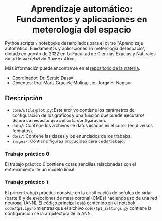 <div align="center">
    <h1>Aprendizaje automático:
    Fundamentos y aplicaciones en meterología del espacio</h1>
</div>

Python scripts y notebooks desarrollados para el curso
"Aprendizaje automático: Fundamentos y aplicaciones en meterología del espacio",
dictado en agosto de 2022 en La Facultad de Ciencias Exactas y Naturales
de la Universidad de Buenos Aires.

Más información puede encontrarse en el [repositorio de la materia](https://github.com/Laboratorio-Computacion-Cientifica/TSWC-Aprendizaje-Automatico-Fundamentos-y-Aplicaciones-en-Meteorologia-del-Espacio).

* Coordinador: Dr. Sergio Dasso
* Docentes: Dra. María Graciela Molina, Lic. Jorge H. Namour

## Descripción

- ```code/utils/plot.py```: Este archivo contiene los parámetros de
configuración de los gráficos y una función que puede ejecutarse donde se
necesite que aplica la configuración.
- ```data/```: Contiene los archivos de datos usados en el curso (en
diversos formatos).
- ```docs/```: Contiene las clases y los enunciados de los trabajos.
- ```images/```: Contiene figuras producidas para cada trabajo.

### Trabajo práctico 0

El trabajo práctico 0 contiene cosas sencillas relacionadas con el
entrenamiento de un modelo lineal.

### Trabajo práctico 1

El primer trabajo práctico consiste en la clasificación de señales de radar
(parte 1) y de eyecciones de masa coronal (CMEs) haciendo uso de una red
neuronal (ANN). El código principal está contenido en el notebok ```code/tp1.ipynb```
mientras que el archivo ```code/tp1_settings.py``` contiene la configuración
de la arquitectura de la ANN.
